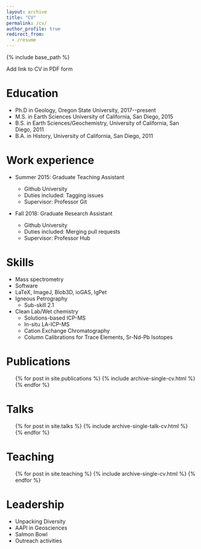 ```yaml
---
layout: archive
title: "CV"
permalink: /cv/
author_profile: true
redirect_from:
  - /resume
---
```


{% include base_path %}

Add link to CV in PDF form

Education
======
* Ph.D in Geology, Oregon State University, 2017--present
* M.S. in Earth Sciences University of California, San Diego, 2015
* B.S. in Earth Sciences/Geochemistry, University of California, San Diego, 2011
* B.A. in History, University of California, San Diego, 2011

Work experience
======
* Summer 2015: Graduate Teaching Assistant
  * Github University
  * Duties included: Tagging issues
  * Supervisor: Professor Git

* Fall 2018: Graduate Research Assistant
  * Github University
  * Duties included: Merging pull requests
  * Supervisor: Professor Hub
  
Skills
======
* Mass spectrometry
* Software
*   LaTeX, ImageJ, Blob3D, ioGAS, IgPet
* Igneous Petrography
  * Sub-skill 2.1
* Clean Lab/Wet chemistry
  * Solutions-based ICP-MS
  * In-situ LA-ICP-MS
  * Cation Exchange Chromatography
  * Column Calibrations for Trace Elements, Sr-Nd-Pb Isotopes

Publications
======
  <ul>{% for post in site.publications %}
    {% include archive-single-cv.html %}
  {% endfor %}</ul>
  
Talks
======
  <ul>{% for post in site.talks %}
    {% include archive-single-talk-cv.html %}
  {% endfor %}</ul>
  
Teaching
======
  <ul>{% for post in site.teaching %}
    {% include archive-single-cv.html %}
  {% endfor %}</ul>
  
Leadership
======
* Unpacking Diversity
* AAPI in Geosciences
* Salmon Bowl
* Outreach activities

